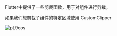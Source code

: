 Flutter中提供了一些剪裁函数，用于对组件进行剪裁。

如果我们想剪裁子组件的特定区域使用
CustomClipper

![pL9cos](https://gitee.com/threecornerstones/ThreeCornerstones_Pic/raw/master/uPic/pL9cos.png)
